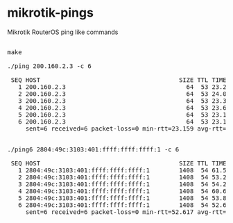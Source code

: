 
# mikrotik-pings

Mikrotik RouterOS ping like commands

<pre>

make

./ping 200.160.2.3 -c 6

 SEQ HOST                                      SIZE TTL TIME  STATUS
   1 200.160.2.3                                 64  53 23.2   echo reply
   2 200.160.2.3                                 64  53 24.0   echo reply
   3 200.160.2.3                                 64  53 23.3   echo reply
   4 200.160.2.3                                 64  53 23.6   echo reply
   5 200.160.2.3                                 64  53 23.1   echo reply
   6 200.160.2.3                                 64  53 23.1   echo reply
     sent=6 received=6 packet-loss=0 min-rtt=23.159 avg-rtt=23.433 max-rtt=24.037


./ping6 2804:49c:3103:401:ffff:ffff:ffff:1 -c 6

 SEQ HOST                                      SIZE TTL TIME  STATUS
   1 2804:49c:3103:401:ffff:ffff:ffff:1        1408  54 61.5   echo reply
   2 2804:49c:3103:401:ffff:ffff:ffff:1        1408  54 53.2   echo reply
   3 2804:49c:3103:401:ffff:ffff:ffff:1        1408  54 54.2   echo reply
   4 2804:49c:3103:401:ffff:ffff:ffff:1        1408  54 60.6   echo reply
   5 2804:49c:3103:401:ffff:ffff:ffff:1        1408  54 53.8   echo reply
   6 2804:49c:3103:401:ffff:ffff:ffff:1        1408  54 52.6   echo reply
     sent=6 received=6 packet-loss=0 min-rtt=52.617 avg-rtt=56.023 max-rtt=61.531

</pre>
